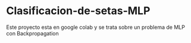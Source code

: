 # Clasificacion-de-setas-MLP
Este proyecto esta en google colab y se trata sobre un problema de MLP con Backpropagation 
